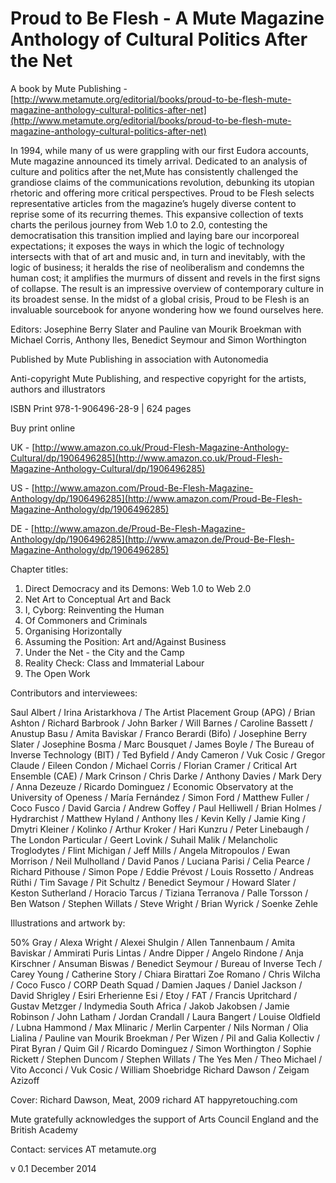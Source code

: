 # Proud to Be Flesh - A Mute Magazine Anthology of Cultural Politics After the Net

A book by Mute Publishing - [http://www.metamute.org/editorial/books/proud-to-be-flesh-mute-magazine-anthology-cultural-politics-after-net](http://www.metamute.org/editorial/books/proud-to-be-flesh-mute-magazine-anthology-cultural-politics-after-net)

In 1994, while many of us were grappling with our first Eudora accounts, Mute magazine announced its timely arrival. Dedicated to an analysis of culture and politics after the net,Mute has consistently challenged the grandiose claims of the communications revolution, debunking its utopian rhetoric and offering more critical perspectives. Proud to be Flesh selects representative articles from the magazine’s hugely diverse content to reprise some of its recurring themes. This expansive collection of texts charts the perilous journey from Web 1.0 to 2.0, contesting the democratisation this transition implied and laying bare our incorporeal expectations; it exposes the ways in which the logic of technology intersects with that of art and music and, in turn and inevitably, with the logic of business; it heralds the rise of neoliberalism and condemns the human cost; it amplifies the murmurs of dissent and revels in the first signs of collapse. The result is an impressive overview of contemporary culture in its broadest sense. In the midst of a global crisis, Proud to be Flesh is an invaluable sourcebook for anyone wondering how we found ourselves here.

Editors: Josephine Berry Slater and Pauline van Mourik Broekman with Michael Corris, Anthony Iles, Benedict Seymour and Simon Worthington

Published by Mute Publishing in association with Autonomedia

Anti-copyright Mute Publishing, and respective copyright for the artists, authors and illustrators

ISBN Print 978-1-906496-28-9 | 624 pages

Buy print online

UK - [http://www.amazon.co.uk/Proud-Flesh-Magazine-Anthology-Cultural/dp/1906496285](http://www.amazon.co.uk/Proud-Flesh-Magazine-Anthology-Cultural/dp/1906496285)

US - [http://www.amazon.com/Proud-Be-Flesh-Magazine-Anthology/dp/1906496285](http://www.amazon.com/Proud-Be-Flesh-Magazine-Anthology/dp/1906496285)

DE - [http://www.amazon.de/Proud-Be-Flesh-Magazine-Anthology/dp/1906496285](http://www.amazon.de/Proud-Be-Flesh-Magazine-Anthology/dp/1906496285)

Chapter titles:

1. Direct Democracy and its Demons: Web 1.0 to Web 2.0
2. Net Art to Conceptual Art and Back
3. I, Cyborg: Reinventing the Human
4. Of Commoners and Criminals
5. Organising Horizontally
6. Assuming the Position: Art and/Against Business
7. Under the Net - the City and the Camp
8. Reality Check: Class and Immaterial Labour
9. The Open Work

Contributors and interviewees: 

Saul Albert / Irina Aristarkhova / The Artist Placement Group (APG) / Brian Ashton / Richard Barbrook / John Barker / Will Barnes / Caroline Bassett / Anustup Basu / Amita Baviskar / Franco Berardi (Bifo) / Josephine Berry Slater / Josephine Bosma / Marc Bousquet / James Boyle / The Bureau of Inverse Technology (BIT) / Ted Byfield / Andy Cameron / Vuk Cosic / Gregor Claude / Eileen Condon / Michael Corris / Florian Cramer / Critical Art Ensemble (CAE) / Mark Crinson / Chris Darke / Anthony Davies / Mark Dery / Anna Dezeuze / Ricardo Dominguez / Economic Observatory at the University of Openess / María Fernández / Simon Ford / Matthew Fuller / Coco Fusco / David Garcia / Andrew Goffey / Paul Helliwell / Brian Holmes / Hydrarchist / Matthew Hyland / Anthony Iles / Kevin Kelly / Jamie King / Dmytri Kleiner / Kolinko / Arthur Kroker / Hari Kunzru / Peter Linebaugh / The London Particular / Geert Lovink / Suhail Malik / Melancholic Troglodytes / Flint Michigan / Jeff Mills / Angela Mitropoulos / Ewan Morrison / Neil Mulholland / David Panos / Luciana Parisi / Celia Pearce / Richard Pithouse / Simon Pope / Eddie Prévost / Louis Rossetto / Andreas Rüthi / Tim Savage / Pit Schultz / Benedict Seymour / Howard Slater / Keston Sutherland / Horacio Tarcus / Tiziana Terranova / Palle Torsson / Ben Watson / Stephen Willats / Steve Wright / Brian Wyrick / Soenke Zehle

Illustrations and artwork by: 

50% Gray / Alexa Wright / Alexei Shulgin / Allen Tannenbaum / Amita Baviskar / Ammirati Puris Lintas / Andre Dipper / Angelo Rindone / Anja Kirschner / Ansuman Biswas / Benedict Seymour / Bureau of Inverse Tech / Carey Young / Catherine Story / Chiara Birattari Zoe Romano / Chris Wilcha / Coco Fusco / CORP Death Squad / Damien Jaques / Daniel Jackson / David Shrigley / Esiri Erherienne Esi / Etoy / FAT / Francis Upritchard / Gustav Metzger / Indymedia South Africa / Jakob Jakobsen / Jamie Robinson / John Latham / Jordan Crandall / Laura Bangert / Louise Oldfield / Lubna Hammond / Max Mlinaric / Merlin Carpenter / Nils Norman / Olia Lialina / Pauline van Mourik Broekman / Per Wizen / Pil and Galia Kollectiv / Pirat Byran / Quim Gil / Ricardo Dominguez / Simon Worthington / Sophie Rickett / Stephen Duncom / Stephen Willats / The Yes Men / Theo Michael / Vito Acconci / Vuk Cosic / William Shoebridge Richard Dawson / Zeigam Azizoff

Cover: Richard Dawson, Meat, 2009 richard AT happyretouching.com

Mute gratefully acknowledges the support of Arts Council England and the British Academy

Contact: services AT metamute.org 

v 0.1 December 2014


